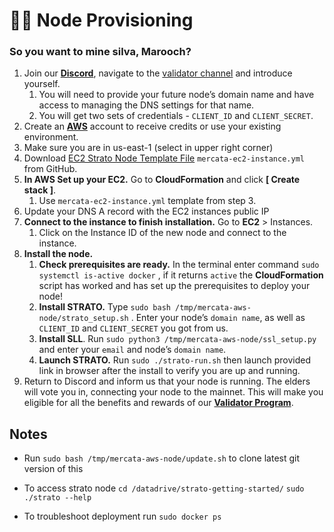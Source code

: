 # 🏴‍☠️ Node Provisioning

### So you want to mine silva, Marooch?

1. Join our [**Discord**](https://discord.gg/QTWxdZaM), navigate to the [validator channel](https://discord.com/channels/1074825209175093349/1241065063452770434) and introduce yourself.
    1. You will need to provide your future node’s domain name and have access to managing the DNS settings for that name.
    2. You will get two sets of credentials - `CLIENT_ID` and `CLIENT_SECRET`.
2. Create an [**AWS**](https://aws.amazon.com/) account to receive credits or use your existing environment.
3. Make sure you are in us-east-1 (select in upper right corner)
4. Download [EC2 Strato Node Template File](https://github.com/andyakovlev/mercata-aws-node/blob/main/mercata-ec2-instance.yml) `mercata-ec2-instance.yml` from GitHub.
5. **In AWS Set up your EC2.** Go to **CloudFormation** and click **[ Create stack ]**.
    1. Use `mercata-ec2-instance.yml` template from step 3.
6. Update your DNS A record with the EC2 instances public IP
7. **Connect to the instance to finish installation.** Go to **EC2** > Instances.
    1. Click on the Instance ID of the new node and connect to the instance.
8. **Install the node.**
    1. **Check prerequisites are ready.** In the terminal enter command `sudo systemctl is-active docker` , if it returns `active` the **CloudFormation** script has worked and has set up the prerequisites to deploy your node! 
    2. **Install STRATO.** Type `sudo bash /tmp/mercata-aws-node/strato_setup.sh` . Enter your node’s `domain name`, as well as `CLIENT_ID` and `CLIENT_SECRET` you got from us.
    3. **Install SLL**. Run `sudo python3 /tmp/mercata-aws-node/ssl_setup.py` and enter your `email` and node’s `domain name`.
    4. **Launch STRATO.** Run `sudo ./strato-run.sh` then launch provided link in browser after the install to verify you are up and running. 
9. Return to Discord and inform us that your node is running. The elders will vote you in, connecting your node to the mainnet. This will make you eligible for all the benefits and rewards of our [**Validator Program**](https://www.notion.so/STRATO-Validator-Program-21c573d0b294448bb5fd42d4d6e3a3cb?pvs=21).

## Notes

- Run `sudo bash /tmp/mercata-aws-node/update.sh` to clone latest git version of this

- To access strato node `cd /datadrive/strato-getting-started/` `sudo ./strato --help`

- To troubleshoot deployment run `sudo docker ps`